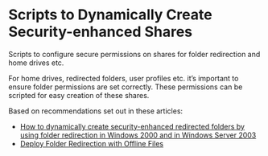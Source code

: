 # Scripts to Dynamically Create Security-enhanced Shares
Scripts to configure secure permissions on shares for folder redirection and home drives etc.

For home drives, redirected folders, user profiles etc. it’s important to ensure folder permissions are set correctly. These permissions can be scripted for easy creation of these shares.

Based on recommendations set out in these articles:
* [How to dynamically create security-enhanced redirected folders by using folder redirection in Windows 2000 and in Windows Server 2003](https://support.microsoft.com/en-us/help/274443/how-to-dynamically-create-security-enhanced-redirected-folders-by-using-folder-redirection-in-windows-2000-and-in-windows-server-2003)
* [Deploy Folder Redirection with Offline Files](https://technet.microsoft.com/en-us/library/jj649078(v=ws.11).aspx)
